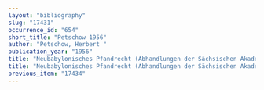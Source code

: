 ```yaml
---
layout: "bibliography"
slug: "17431"
occurrence_id: "654"
short_title: "Petschow 1956"
author: "Petschow, Herbert "
publication_year: "1956"
title: "Neubabylonisches Pfandrecht (Abhandlungen der Sächsischen Akademie der Wissenschaften, phil.-hist. Kl. 48.1)"
title: "Neubabylonisches Pfandrecht (Abhandlungen der Sächsischen Akademie der Wissenschaften, phil.-hist. Kl. 48.1)"
previous_item: "17434"
---
```

